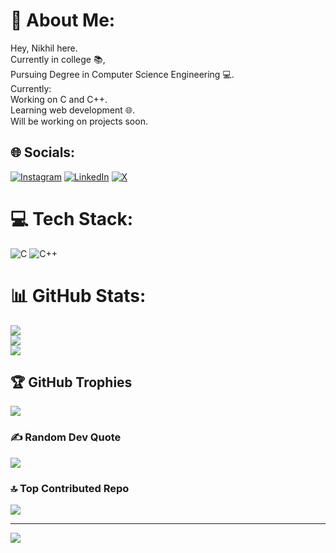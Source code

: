 # 💫 About Me:
Hey, Nikhil here.<br> Currently in college 📚,<br>Pursuing Degree in Computer Science Engineering 💻.<br>Currently:<br>Working on C and C++.<br>Learning web development 🌐.<br>Will be working on projects soon.<br>


## 🌐 Socials:
[![Instagram](https://img.shields.io/badge/Instagram-%23E4405F.svg?logo=Instagram&logoColor=white)](https://instagram.com/_thenikhilbehera_) [![LinkedIn](https://img.shields.io/badge/LinkedIn-%230077B5.svg?logo=linkedin&logoColor=white)](https://linkedin.com/in/@Nikhil&nbsp;Behera) [![X](https://img.shields.io/badge/X-black.svg?logo=X&logoColor=white)](https://x.com/@_NikhilBehera_) 

# 💻 Tech Stack:
![C](https://img.shields.io/badge/c-%2300599C.svg?style=for-the-badge&logo=c&logoColor=white) ![C++](https://img.shields.io/badge/c++-%2300599C.svg?style=for-the-badge&logo=c%2B%2B&logoColor=white)
# 📊 GitHub Stats:
![](https://github-readme-stats.vercel.app/api?username=Nikhil-Behera&theme=dark&hide_border=false&include_all_commits=false&count_private=false)<br/>
![](https://github-readme-streak-stats.herokuapp.com/?user=Nikhil-Behera&theme=dark&hide_border=false)<br/>
![](https://github-readme-stats.vercel.app/api/top-langs/?username=Nikhil-Behera&theme=dark&hide_border=false&include_all_commits=false&count_private=false&layout=compact)

## 🏆 GitHub Trophies
![](https://github-profile-trophy.vercel.app/?username=Nikhil-Behera&theme=tokyonight&no-frame=false&no-bg=false&margin-w=4)

### ✍️ Random Dev Quote
![](https://quotes-github-readme.vercel.app/api?type=vetical&theme=radical)

### 🔝 Top Contributed Repo
![](https://github-contributor-stats.vercel.app/api?username=Nikhil-Behera&limit=5&theme=shadow_blue&combine_all_yearly_contributions=true)

---
[![](https://visitcount.itsvg.in/api?id=Nikhil-Behera&icon=0&color=0)](https://visitcount.itsvg.in)

<!-- Proudly created with GPRM ( https://gprm.itsvg.in ) -->
